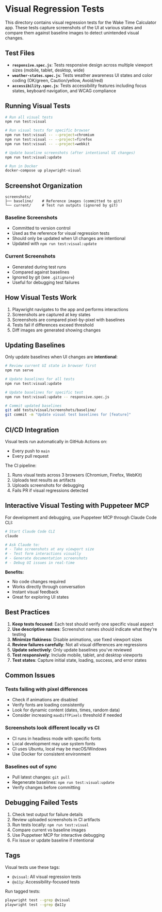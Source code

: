 # Visual Regression Tests

This directory contains visual regression tests for the Wake Time Calculator app. These tests capture screenshots of the UI at various states and compare them against baseline images to detect unintended visual changes.

## Test Files

- **`responsive.spec.js`**: Tests responsive design across multiple viewport sizes (mobile, tablet, desktop, wide)
- **`weather-states.spec.js`**: Tests weather awareness UI states and color coding (OK/green, Caution/yellow, Avoid/red)
- **`accessibility.spec.js`**: Tests accessibility features including focus states, keyboard navigation, and WCAG compliance

## Running Visual Tests

```bash
# Run all visual tests
npm run test:visual

# Run visual tests for specific browser
npm run test:visual -- --project=chromium
npm run test:visual -- --project=firefox
npm run test:visual -- --project=webkit

# Update baseline screenshots (after intentional UI changes)
npm run test:visual:update

# Run in Docker
docker-compose up playwright-visual
```

## Screenshot Organization

```
screenshots/
├── baseline/    # Reference images (committed to git)
└── current/     # Test run outputs (ignored by git)
```

### Baseline Screenshots
- Committed to version control
- Used as the reference for visual regression tests
- Should only be updated when UI changes are intentional
- Updated with `npm run test:visual:update`

### Current Screenshots
- Generated during test runs
- Compared against baselines
- Ignored by git (see `.gitignore`)
- Useful for debugging test failures

## How Visual Tests Work

1. Playwright navigates to the app and performs interactions
2. Screenshots are captured at key states
3. Screenshots are compared pixel-by-pixel with baselines
4. Tests fail if differences exceed threshold
5. Diff images are generated showing changes

## Updating Baselines

Only update baselines when UI changes are **intentional**:

```bash
# Review current UI state in browser first
npm run serve

# Update baselines for all tests
npm run test:visual:update

# Update baselines for specific test
npm run test:visual:update -- responsive.spec.js

# Commit updated baselines
git add tests/visual/screenshots/baseline/
git commit -m "Update visual test baselines for [feature]"
```

## CI/CD Integration

Visual tests run automatically in GitHub Actions on:
- Every push to `main`
- Every pull request

The CI pipeline:
1. Runs visual tests across 3 browsers (Chromium, Firefox, WebKit)
2. Uploads test results as artifacts
3. Uploads screenshots for debugging
4. Fails PR if visual regressions detected

## Interactive Visual Testing with Puppeteer MCP

For development and debugging, use Puppeteer MCP through Claude Code CLI:

```bash
# Start Claude Code CLI
claude

# Ask Claude to:
# - Take screenshots at any viewport size
# - Test form interactions visually
# - Generate documentation screenshots
# - Debug UI issues in real-time
```

**Benefits:**
- No code changes required
- Works directly through conversation
- Instant visual feedback
- Great for exploring UI states

## Best Practices

1. **Keep tests focused**: Each test should verify one specific visual aspect
2. **Use descriptive names**: Screenshot names should indicate what they're testing
3. **Minimize flakiness**: Disable animations, use fixed viewport sizes
4. **Review failures carefully**: Not all visual differences are regressions
5. **Update selectively**: Only update baselines you've reviewed
6. **Test responsively**: Include mobile, tablet, and desktop viewports
7. **Test states**: Capture initial state, loading, success, and error states

## Common Issues

### Tests failing with pixel differences
- Check if animations are disabled
- Verify fonts are loading consistently
- Look for dynamic content (dates, times, random data)
- Consider increasing `maxDiffPixels` threshold if needed

### Screenshots look different locally vs CI
- CI runs in headless mode with specific fonts
- Local development may use system fonts
- CI uses Ubuntu, local may be macOS/Windows
- Use Docker for consistent environment

### Baselines out of sync
- Pull latest changes: `git pull`
- Regenerate baselines: `npm run test:visual:update`
- Verify changes before committing

## Debugging Failed Tests

1. Check test output for failure details
2. Review uploaded screenshots in CI artifacts
3. Run tests locally: `npm run test:visual`
4. Compare current vs baseline images
5. Use Puppeteer MCP for interactive debugging
6. Fix issue or update baseline if intentional

## Tags

Visual tests use these tags:
- `@visual`: All visual regression tests
- `@a11y`: Accessibility-focused tests

Run tagged tests:
```bash
playwright test --grep @visual
playwright test --grep @a11y
```